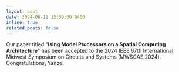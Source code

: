 ```yaml
---
layout: post
date: 2024-06-11 15:59:00-0400
inline: true
related_posts: false
---
```


Our paper titled "**Ising Model Processors on a Spatial Computing Architecture**" has been accepted to the 2024 IEEE 67th International Midwest Symposium on Circuits and Systems (MWSCAS 2024). Congratulations, Yanze!
